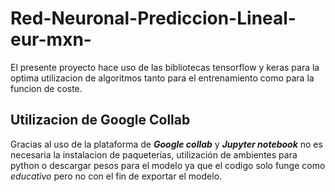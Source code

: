# Red-Neuronal-Prediccion-Lineal-eur-mxn-
El presente proyecto hace uso de las bibliotecas tensorflow y keras
para la optima utilizacion de algoritmos tanto para el entrenamiento
como para la funcion de coste.


## Utilizacion de Google Collab
Gracias al uso de la plataforma de **_Google collab_** y **_Jupyter notebook_**
no es necesaria la instalacion de paqueterías, utilización de 
ambientes para python o descargar pesos para el modelo ya que
el codigo solo funge como _educativo_ pero no con el fin de exportar
el modelo.
